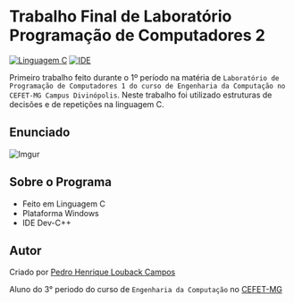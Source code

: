 Trabalho Final de Laboratório Programação de Computadores 2
===========
[![Linguagem C](https://img.shields.io/badge/Linguagem-C-green.svg)](https://github.com/PedroLouback/TrabalhoFinal-Prog.2)
[![IDE](https://img.shields.io/badge/IDE-Dev--C%2B%2B-orange.svg)](http://orwelldevcpp.blogspot.com/)

 Primeiro trabalho feito durante o 1º período na matéria de `Laboratório de Programação de Computadores 1 do curso de Engenharia da Computação no CEFET-MG Campus Divinópolis`. Neste trabalho foi utilizado estruturas de decisões e de repetições na linguagem C.

## Enunciado

![Imgur](https://imgur.com/75xxtt1.jpg)

## Sobre o Programa

* Feito em Linguagem  C
* Plataforma Windows
* IDE Dev-C++

## Autor

Criado por [Pedro Henrique Louback Campos](https://www.linkedin.com/in/pedro-henrique-louback-campos-0a4a03205/)

Aluno do 3° periodo do curso de `Engenharia da Computação` no [CEFET-MG](https://www.cefetmg.br)